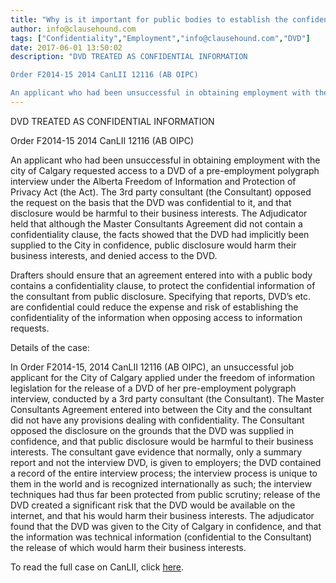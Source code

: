 ```yaml
---
title: "Why is it important for public bodies to establish the confidentiality of their information in a contract?"
author: info@clausehound.com
tags: ["Confidentiality","Employment","info@clausehound.com","DVD"]
date: 2017-06-01 13:50:02
description: "DVD TREATED AS CONFIDENTIAL INFORMATION

Order F2014-15 2014 CanLII 12116 (AB OIPC)

An applicant who had been unsuccessful in obtaining employment with the city of Calgary requested access to a DVD o..."
---
```


DVD TREATED AS CONFIDENTIAL INFORMATION

Order F2014-15 2014 CanLII 12116 (AB OIPC)

An applicant who had been unsuccessful in obtaining employment with the city of Calgary requested access to a DVD of a pre-employment polygraph interview under the Alberta Freedom of Information and Protection of Privacy Act (the Act). The 3rd party consultant (the Consultant) opposed the request on the basis that the DVD was confidential to it, and that disclosure would be harmful to their business interests. The Adjudicator held that although the Master Consultants Agreement did not contain a confidentiality clause, the facts showed that the DVD had implicitly been supplied to the City in confidence, public disclosure would harm their business interests, and denied access to the DVD.

Drafters should ensure that an agreement entered into with a public body contains a confidentiality clause, to protect the confidential information of the consultant from public disclosure. Specifying that reports, DVD’s etc. are confidential could reduce the expense and risk of establishing the confidentiality of the information when opposing access to information requests.

Details of the case:

In Order F2014-15, 2014 CanLII 12116 (AB OIPC), an unsuccessful job applicant for the City of Calgary applied under the freedom of information legislation for the release of a DVD of her pre-employment polygraph interview, conducted by a 3rd party consultant (the Consultant). The Master Consultants Agreement entered into between the City and the consultant did not have any provisions dealing with confidentiality. The Consultant opposed the disclosure on the grounds that the DVD was supplied in confidence, and that public disclosure would be harmful to their business interests. The consultant gave evidence that normally, only a summary report and not the interview DVD, is given to employers; the DVD contained a record of the entire interview process; the interview process is unique to them in the world and is recognized internationally as such; the interview techniques had thus far been protected from public scrutiny; release of the DVD created a significant risk that the DVD would be available on the internet, and that his would harm their business interests. The adjudicator found that the DVD was given to the City of Calgary in confidence, and that the information was technical information (confidential to the Consultant) the release of which would harm their business interests.

To read the full case on CanLII, click [here](http://www.canlii.org/en/ab/aboipc/doc/2014/2014canlii12116/2014canlii12116.html).